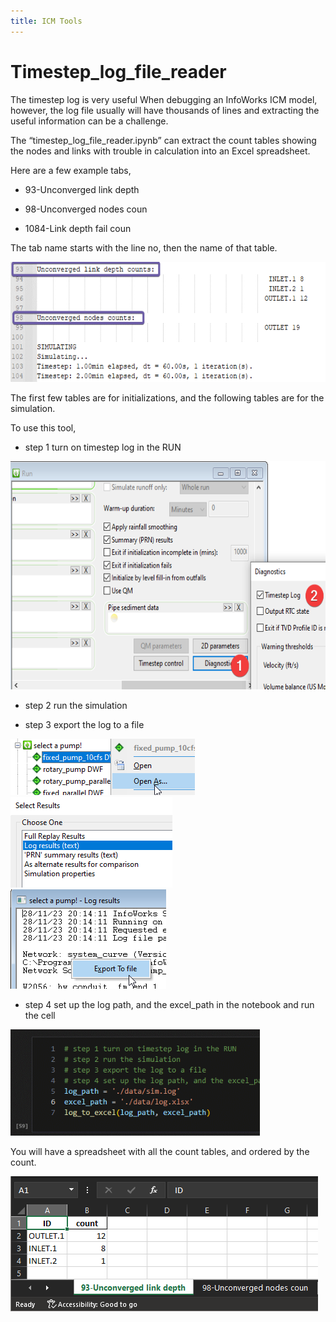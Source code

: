 ```yaml
---
title: ICM Tools
---
```


# Timestep_log_file_reader

The timestep log is very useful When debugging an InfoWorks ICM model, however, the log file usually will have thousands of lines and extracting the useful information can be a challenge.

The “timestep_log_file_reader.ipynb” can extract the count tables showing the nodes and links with trouble in calculation into an Excel spreadsheet.

Here are a few example tabs,

- 93-Unconverged link depth

- 98-Unconverged nodes coun

- 1084-Link depth fail coun

The tab name starts with the line no, then the name of that table.

<img src="./media/image1.png" style="width:6.5in;height:2.00417in" alt="A screenshot of a computer Description automatically generated" />

The first few tables are for initializations, and the following tables are for the simulation.

To use this tool,

- step 1 turn on timestep log in the RUN

<img src="./media/image2.png" style="width:6.5in;height:3.80278in" alt="A screenshot of a computer Description automatically generated" />

- step 2 run the simulation

- step 3 export the log to a file

<img src="./media/image3.png" style="width:3.07253in;height:0.93738in" alt="A screenshot of a computer Description automatically generated" />

<img src="./media/image4.png" style="width:2.69758in;height:1.51023in" alt="A screenshot of a computer results Description automatically generated" />

<img src="./media/image5.png" style="width:2.59343in;height:1.65604in" alt="A screenshot of a computer screen Description automatically generated" />

- step 4 set up the log path, and the excel_path in the notebook and run the cell

<img src="./media/image6.png" style="width:4.16082in;height:1.77254in" alt="A screen shot of a computer code Description automatically generated" />

You will have a spreadsheet with all the count tables, and ordered by the count.

<img src="./media/image7.png" style="width:5.12436in;height:2.24972in" alt="A screenshot of a computer Description automatically generated" />
